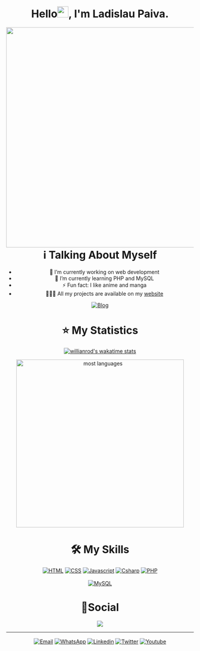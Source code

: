 <div align="center">
  
# Hello<img src="https://raw.githubusercontent.com/kaueMarques/kaueMarques/master/hi.gif" width="30px">, I'm Ladislau Paiva.

<div align="right">
<a href="https://github.com/ladislaubpaiva">
<img align="right" height="590em" src="https://raw.githubusercontent.com/gist/ladislaubpaiva/4395d35d13d99280ff80252c20ba3f20/raw/6927089a2c3a9f18c6cb8501ce3c96f1a8b29939/digitalcard.svg"/></a>
</div>

  <h1>ℹ️ Talking About Myself</h1> 
    
- 🔭 I’m currently working on web development<br>
- 🌱 I’m currently learning PHP and MySQL<br>
- ⚡ Fun fact: I like anime and manga
- 🧑🏽‍💻 All my projects are available on my <a href="https://ladislaubpaiva.pages.dev">website</a>
  
[![Blog](https://img.shields.io/website?label=ladislaubpaiva.pages.dev&style=for-the-badge&url=https://ladislaubpaiva.pages.dev)](https://ladislaubpaiva.pages.dev)
  
<h1>⭐ My Statistics</h1>
  
[![willianrod's wakatime stats](https://github-readme-stats.vercel.app/api/wakatime?username=ladislaubpaiva)](https://github.com/anuraghazra/github-readme-stats)

<a href="https://github.com/ladislaubpaiva"><img width="450em" src="https://github-readme-stats.vercel.app/api/top-langs/?username=ladislaubpaiva&layout=compact&theme=tokyonight" alt="most languages"/></a>

<h1>🛠️ My Skills</h1>  
<a href="https://github.com/ladislaubpaiva">
<img align="center" alt="HTML" src="https://img.shields.io/badge/HTML5-E34F26?style=for-the-badge&logo=html5&logoColor=white"></a>
<a href="https://github.com/ladislaubpaiva">
<img align="center" alt="CSS" src="https://img.shields.io/badge/CSS3-1572B6?style=for-the-badge&logo=css3&logoColor=white"></a>
<a href="https://github.com/ladislaubpaiva">
<img align="center" alt="Javascript" src="https://img.shields.io/badge/JavaScript-F7DF1E?style=for-the-badge&logo=javascript&logoColor=black"></a>
<a href="https://github.com/ladislaubpaiva">
<img align="center" alt="Csharp" src="https://img.shields.io/badge/C%23-239120?style=for-the-badge&logo=c-sharp&logoColor=white"></a>
<a href="https://github.com/ladislaubpaiva">
<img align="center" alt="PHP" src="https://img.shields.io/badge/PHP-777BB4?style=for-the-badge&logo=php&logoColor=white"></a>
<br>
<br>
<a href="https://github.com/ladislaubpaiva">
<img align="center" alt="MySQL" src="https://img.shields.io/badge/MySQL-00000F?style=for-the-badge&logo=mysql&logoColor=white"></a>


<h1>🔗Social</h1>
  <a href="https://twitter.com/ladislaubpaiva">
<img src="https://github-readme-twitter.gazf.vercel.app/api?id=ladislaubpaiva&show_reply=off&layout=wide"/></a>
  <div><hr>
  <a href="mailto:ladislaubpaiva@hotmail.com" target="_blank">
<img align="center" alt="Email" src="https://img.shields.io/badge/Gmail-D14836?style=for-the-badge&logo=gmail&logoColor=white"></a>
<a href="https://wa.me/message/C4AULT2XI4BUO1" target="_blank">
<img align="center" alt="WhatsApp" src="https://img.shields.io/badge/WhatsApp-25D366?style=for-the-badge&logo=whatsapp&logoColor=white"></a>
<a href="https://www.linkedin.com/in/ladislaubpaiva/" target="_blank">
<img align="center" alt=Linkedin src="https://img.shields.io/badge/LinkedIn-0077B5?style=for-the-badge&logo=linkedin&logoColor=white"></a>
<a href="https://twitter.com/ladislaubpaiva" target="_blank">
<img align="center" alt="Twitter" src="https://img.shields.io/badge/Twitter-1DA1F2?style=for-the-badge&logo=twitter&logoColor=white"></a>
<a href="https://www.youtube.com/channel/UCyrEfX3MSjYwvWEnf8MD45g" target="_blank">
<img align="center" alt="Youtube" src="https://img.shields.io/badge/YouTube-FF0000?style=for-the-badge&logo=youtube&logoColor=white"></a></div>
  
</div>


